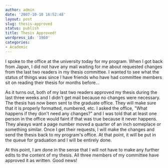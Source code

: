 ```yaml
---
author: admin
date: '2007-10-10 16:52:48'
layout: post
slug: thesis-approved
status: publish
title: Thesis Approved!
wordpress_id: '1969'
categories:
- Academic
---
```

I spoke to the office at the university today for my program. When I got back from Japan, I did not have any mail waiting for me about requested changes from the last two readers in my thesis committee. I wanted to see what the status of things was since I have friends who have had committee members sit on reading their thesis for months before...

As it turns out, both of my last two readers approved my thesis during the last three weeks and I didn't get mail because no changes were necessary. The thesis has now been sent to the graduate office. They will make sure that it is properly formatted, numbered, etc. I asked the office, "What happens if they don't need any changes?" and I was told that at least one person in the office would faint if that was true because it never happens. They always want a page number moved a quarter of an inch someplace or something similar. Once I get their requests, I will make the changes and send the thesis back to my program's office. At that point, it will be put in the queue for graduation and I will be entirely done.

At this point, I am done in the sense that I will not have to make any further edits to the content of my thesis. All three members of my committee have approved it as written. Good news!
